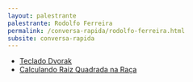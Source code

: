 ```yaml
---
layout: palestrante
palestrante: Rodolfo Ferreira
permalink: /conversa-rapida/rodolfo-ferreira.html
subsite: conversa-rapida
---
```


* [Teclado Dvorak](/conversa-rapida/rodolfo-ferreira-teclado-dvorak)
* [Calculando Raiz Quadrada na Raça](/conversa-rapida/rodolfo-ferreira-calculando-raiz-quadrada-na-ra-a)
